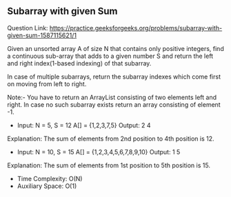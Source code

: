 ## Subarray with given Sum 

Question Link: https://practice.geeksforgeeks.org/problems/subarray-with-given-sum-1587115621/1

Given an unsorted array A of size N that contains only positive integers, find a continuous sub-array that adds to a given number S and return the left and right index(1-based indexing) of that subarray.

In case of multiple subarrays, return the subarray indexes which come first on moving from left to right.

Note:- You have to return an ArrayList consisting of two elements left and right. In case no such subarray exists return an array consisting of element -1.

- Input:
N = 5, S = 12
A[] = {1,2,3,7,5}
Output: 2 4

Explanation: The sum of elements 
from 2nd position to 4th position 
is 12.

- Input:
N = 10, S = 15
A[] = {1,2,3,4,5,6,7,8,9,10}
Output: 1 5

Explanation: The sum of elements 
from 1st position to 5th position
is 15.

- Time Complexity: O(N)
- Auxiliary Space: O(1)